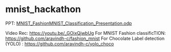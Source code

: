 # mnist_hackathon

PPT: [MNIST_FashionMNIST_Classification_Presentation.odp](https://github.com/aravindh-c/mnist_hackathon/blob/main/MNIST_FashionMNIST_Classification_Presentation.odp)

Video Rec: https://youtu.be/_GOixQjwbUg
For MNIST Fashion classificTION:  https://github.com/aravindh-c/fashion_mnist
For Chocolate Label detection (YOLO) : https://github.com/aravindh-c/yolo_choco
